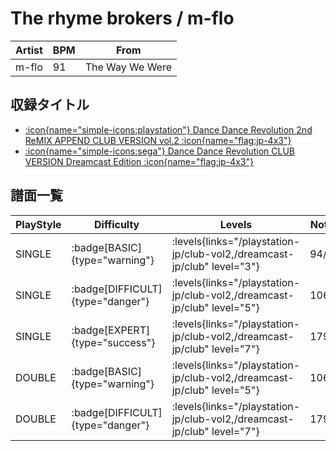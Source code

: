 # The rhyme brokers / m-flo

|Artist|BPM|From|
|------|---|----|
|m-flo|91|The Way We Were|

## 収録タイトル

- [:icon{name="simple-icons:playstation"} Dance Dance Revolution 2nd ReMIX APPEND CLUB VERSION vol.2 :icon{name="flag:jp-4x3"}](/playstation-jp/club-vol2)
- [:icon{name="simple-icons:sega"} Dance Dance Revolution CLUB VERSION Dreamcast Edition :icon{name="flag:jp-4x3"}](/dreamcast-jp/club)

## 譜面一覧

|PlayStyle|Difficulty|Levels|Notes|Movie|
|---------|----------|------|-----|-----|
|SINGLE| :badge[BASIC]{type="warning"}| :levels{links="/playstation-jp/club-vol2,/dreamcast-jp/club" level="3"}|94/0||
|SINGLE| :badge[DIFFICULT]{type="danger"}| :levels{links="/playstation-jp/club-vol2,/dreamcast-jp/club" level="5"}|106/0||
|SINGLE| :badge[EXPERT]{type="success"}| :levels{links="/playstation-jp/club-vol2,/dreamcast-jp/club" level="7"}|179/0||
|DOUBLE| :badge[BASIC]{type="warning"}| :levels{links="/playstation-jp/club-vol2,/dreamcast-jp/club" level="5"}|106/0||
|DOUBLE| :badge[DIFFICULT]{type="danger"}| :levels{links="/playstation-jp/club-vol2,/dreamcast-jp/club" level="7"}|179/0||
